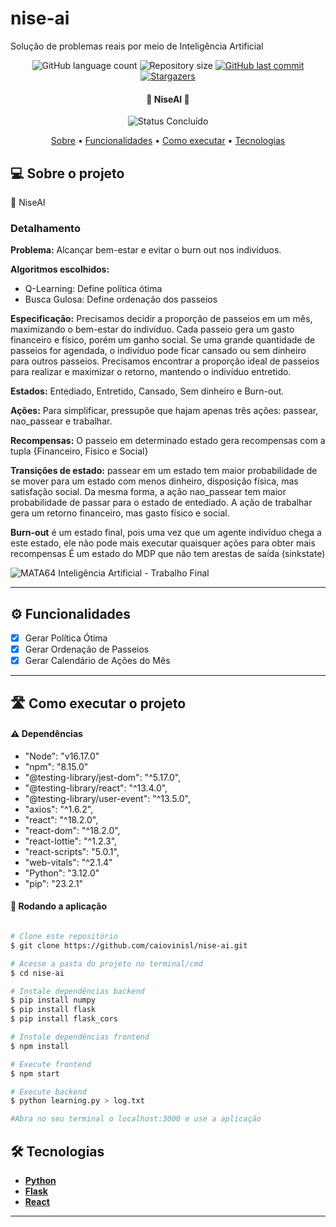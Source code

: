 # nise-ai

Solução de problemas reais por meio de Inteligência Artificial

<p align="center">
  <img alt="GitHub language count" src="https://img.shields.io/github/languages/count/caiovinisl/nise-ai?color=%2304D361">

  <img alt="Repository size" src="https://img.shields.io/github/repo-size/caiovinisl/nise-ai">
  
  <a href="https://github.com/caiovinisl/metodos-hashing/commits/main">
    <img alt="GitHub last commit" src="https://img.shields.io/github/last-commit/caiovinisl/nise-ai">
  </a>
   
   <a href="https://github.com/caiovinisl/metodos-hashing/stargazers">
    <img alt="Stargazers" src="https://img.shields.io/github/stars/caiovinisl/nise-ai?style=social">
  </a>
  
 
</p>

<h4 align="center"> 
	🚧 NiseAI 🚧
</h4>

<p align="center">
	<img alt="Status Concluído" src="https://img.shields.io/badge/STATUS-CONCLU%C3%8DDO-brightgreen">
</p>

<p align="center">
 <a href="#-sobre-o-projeto">Sobre</a> •
 <a href="#-funcionalidades">Funcionalidades</a> •
 <a href="#-como-executar-o-projeto">Como executar</a> • 
 <a href="#-tecnologias">Tecnologias</a>
</p>

## 💻 Sobre o projeto

📄 NiseAI

### Detalhamento
**Problema:** Alcançar bem-estar e evitar o burn out nos indivíduos.

**Algoritmos escolhidos:**
- Q-Learning: Define política ótima
- Busca Gulosa: Define ordenação dos passeios

**Especificação:** Precisamos decidir a proporção de passeios em um mês, maximizando o bem-estar do indivíduo. Cada passeio gera um gasto financeiro e físico, porém um ganho social. Se uma grande quantidade de passeios for agendada, o indivíduo pode ficar cansado ou sem dinheiro para outros passeios. Precisamos encontrar a proporção ideal de passeios para realizar e maximizar o retorno, mantendo o indivíduo entretido.

**Estados:** Entediado, Entretido, Cansado, Sem dinheiro e Burn-out.

**Ações:** Para simplificar, pressupõe que hajam apenas três ações: passear, nao_passear e trabalhar.

**Recompensas:** O passeio em determinado estado gera recompensas com a tupla {Financeiro, Físico e Social}

**Transições de estado:** passear em um estado tem maior probabilidade de se mover para um estado com menos dinheiro, disposição física, mas satisfação social. Da mesma forma, a ação nao_passear tem maior probabilidade de passar para o estado de entediado. A ação de trabalhar gera um retorno financeiro, mas gasto físico e social.

**Burn-out** é um estado final, pois uma vez que um agente indivíduo chega a este estado, ele não pode mais executar quaisquer ações para obter mais recompensas
É um estado do MDP que não tem arestas de saída (sinkstate) 

![MATA64 Inteligência Artificial - Trabalho Final](https://github.com/caiovinisl/nise-ai/assets/31699879/44c15e2b-a27a-450f-8992-4914e143523a)

---

## ⚙️ Funcionalidades

- [x] Gerar Política Ótima
- [x] Gerar Ordenação de Passeios
- [x] Gerar Calendário de Ações do Mês

---

## 🛣️ Como executar o projeto

#### ⚠️ Dependências

- "Node": "v16.17.0"
- "npm": "8.15.0"
- "@testing-library/jest-dom": "^5.17.0",
- "@testing-library/react": "^13.4.0",
- "@testing-library/user-event": "^13.5.0",
- "axios": "^1.6.2",
- "react": "^18.2.0",
- "react-dom": "^18.2.0",
- "react-lottie": "^1.2.3",
- "react-scripts": "5.0.1",
- "web-vitals": "^2.1.4"
- "Python": "3.12.0"
- "pip": "23.2.1"

#### 🎲 Rodando a aplicação

```bash

# Clone este repositório
$ git clone https://github.com/caiovinisl/nise-ai.git

# Acesse a pasta do projeto no terminal/cmd
$ cd nise-ai

# Instale dependências backend
$ pip install numpy
$ pip install flask
$ pip install flask_cors

# Instale dependências frontend
$ npm install

# Execute frontend
$ npm start

# Execute backend
$ python learning.py > log.txt

#Abra no seu terminal o localhost:3000 e use a aplicação


```

## 🛠 Tecnologias

- **[Python](https://www.python.org/)**
- **[Flask](https://flask.palletsprojects.com/en/3.0.x/)**
- **[React](https://react.dev/)**

---
